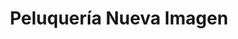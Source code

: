 ---
title: "Peluquería Nueva Imagen"
url: /medina-del-campo/peluqueria-nueva-imagen/
shop: peluquería
---
